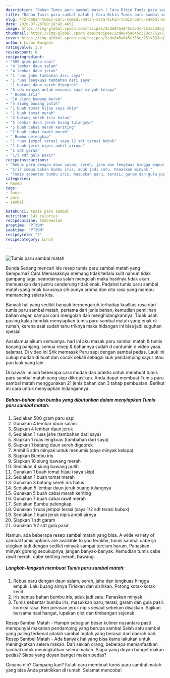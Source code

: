 ```yaml
---
description: "Bahan Tumis paru sambal matah | Cara Bikin Tumis paru sambal matah Yang Menggugah Selera"
title: "Bahan Tumis paru sambal matah | Cara Bikin Tumis paru sambal matah Yang Menggugah Selera"
slug: 472-bahan-tumis-paru-sambal-matah-cara-bikin-tumis-paru-sambal-matah-yang-menggugah-selera
date: 2020-07-20T08:28:43.465Z
image: https://img-global.cpcdn.com/recipes/2cde845a845c353c/751x532cq70/tumis-paru-sambal-matah-foto-resep-utama.jpg
thumbnail: https://img-global.cpcdn.com/recipes/2cde845a845c353c/751x532cq70/tumis-paru-sambal-matah-foto-resep-utama.jpg
cover: https://img-global.cpcdn.com/recipes/2cde845a845c353c/751x532cq70/tumis-paru-sambal-matah-foto-resep-utama.jpg
author: Lucas Burgess
ratingvalue: 3.6
reviewcount: 8
recipeingredient:
- "500 gram paru sapi"
- "4 lembar daun salam"
- "4 lembar daun jeruk"
- "1 ruas jahe tambahan dari saya"
- "1 ruas lengkuas tambahan dari saya"
- "1 batang daun sereh digeprek"
- "5 sdm minyak untuk menumis saya minyak kelapa"
- " Bumbu iris"
- "10 siung bawang merah"
- "4 siung bawang putih"
- "1 buah tomat hijau saya skip"
- "1 buah tomat merah"
- "3 batang sereh iris halus"
- "5 lembar daun jeruk buang tulangnya"
- "5 buah cabai merah keriting"
- "7 buah cabai rawit merah"
- " Bumbu pelengkap"
- "1 ruas jempol terasi saya 12 sdt terasi bubuk"
- "1 buah jeruk nipis ambil airnya"
- "1 sdt garam"
- "1/2 sdt gula pasir"
recipeinstructions:
- "Rebus paru dengan daun salam, sereh, jahe dan lengkuas hingga empuk. Lalu buang airnya Tiriskan dan sisihkan. Potong kotak-kotak kecil"
- "Iris semua bahan bumbu iris, aduk jadi satu. Panaskan minyak."
- "Tumis sebentar bumbu iris, masukkan paru, terasi, garam dan gula pasir. koreksi rasa. Beri perasan jeruk nipis sesaat sebelum disajikan. Sajikan bersama nasi hangat, lupakan diet dan timbangan sejenak."
categories:
- Resep
tags:
- tumis
- paru
- sambal

katakunci: tumis paru sambal 
nutrition: 141 calories
recipecuisine: Indonesian
preptime: "PT39M"
cooktime: "PT30M"
recipeyield: "2"
recipecategory: Lunch

---
```



![Tumis paru sambal matah](https://img-global.cpcdn.com/recipes/2cde845a845c353c/751x532cq70/tumis-paru-sambal-matah-foto-resep-utama.jpg)

Bunda Sedang mencari ide resep tumis paru sambal matah yang Sempurna? Cara Memasaknya memang tidak terlalu sulit namun tidak gampang juga. seandainya salah mengolah maka hasilnya tidak akan memuaskan dan justru cenderung tidak enak. Padahal tumis paru sambal matah yang enak harusnya sih punya aroma dan cita rasa yang mampu memancing selera kita.

Banyak hal yang sedikit banyak berpengaruh terhadap kualitas rasa dari tumis paru sambal matah, pertama dari jenis bahan, kemudian pemilihan bahan segar, sampai cara mengolah dan menghidangkannya. Tidak usah pusing kalau hendak menyiapkan tumis paru sambal matah yang enak di rumah, karena asal sudah tahu triknya maka hidangan ini bisa jadi suguhan spesial.

Assalamualaikum semuanya. hari ini aku masak paru sambal matah &amp; tumis kacang panjang. semua resep &amp; bahannya sudah d cantumin d video yaaa. selamat. Di video ini Srik memasak Paru sapi dengan sambal pedas. Lauk ini cukup mudah di buat dan cocok sekali sebagai lauk pendamping sayur atau pun lauk yang lain.


Di bawah ini ada beberapa cara mudah dan praktis untuk membuat tumis paru sambal matah yang siap dikreasikan. Anda dapat membuat Tumis paru sambal matah menggunakan 21 jenis bahan dan 3 tahap pembuatan. Berikut ini cara untuk menyiapkan hidangannya.

<!--inarticleads1-->

##### Bahan-bahan dan bumbu yang dibutuhkan dalam menyiapkan Tumis paru sambal matah:

1. Sediakan 500 gram paru sapi
1. Gunakan 4 lembar daun salam
1. Siapkan 4 lembar daun jeruk
1. Sediakan 1 ruas jahe (tambahan dari saya)
1. Siapkan 1 ruas lengkuas (tambahan dari saya)
1. Siapkan 1 batang daun sereh digeprek
1. Ambil 5 sdm minyak untuk menumis (saya minyak kelapa)
1. Siapkan  Bumbu iris
1. Siapkan 10 siung bawang merah
1. Sediakan 4 siung bawang putih
1. Gunakan 1 buah tomat hijau (saya skip)
1. Sediakan 1 buah tomat merah
1. Gunakan 3 batang sereh iris halus
1. Sediakan 5 lembar daun jeruk buang tulangnya
1. Gunakan 5 buah cabai merah keriting
1. Gunakan 7 buah cabai rawit merah
1. Sediakan  Bumbu pelengkap
1. Gunakan 1 ruas jempol terasi (saya 1/2 sdt terasi bubuk)
1. Sediakan 1 buah jeruk nipis ambil airnya
1. Siapkan 1 sdt garam
1. Gunakan 1/2 sdt gula pasir


Namun, ada beberapa resep sambal matah yang bisa. A wide variety of sambal tumis options are available to you terakhir, tumis sambal cabe ijo ulegkan tadi dengan sedikit minyak sampai tercium harum. Panaskan minyak goreng secukupnya, jangan banyak-banyak. Kemudian tumis cabe rawit merah, cabe keriting merah, bawang. 

<!--inarticleads2-->

##### Langkah-langkah membuat Tumis paru sambal matah:

1. Rebus paru dengan daun salam, sereh, jahe dan lengkuas hingga empuk. Lalu buang airnya Tiriskan dan sisihkan. Potong kotak-kotak kecil
1. Iris semua bahan bumbu iris, aduk jadi satu. Panaskan minyak.
1. Tumis sebentar bumbu iris, masukkan paru, terasi, garam dan gula pasir. koreksi rasa. Beri perasan jeruk nipis sesaat sebelum disajikan. Sajikan bersama nasi hangat, lupakan diet dan timbangan sejenak.


Resep Sambal Matah - Hampir sebagian besar kuliner nusantara pasti mempunyai makanan pendamping yang berupa sambal Salah satu sambal yang paling terkenal adalah sambal matah yang berasal dari daerah bali. Resep Sambel Matah - Ada banyak hal yang bisa kamu lakukan untuk meningkatkan selera makan. Dari sekian orang, beberapa memanfaatkan sambal untuk meningkatkan selera makan. Siapa yang doyan banget makan pedas? Siapa yang doyan banget makan pedas? 

Gimana nih? Gampang kan? Itulah cara membuat tumis paru sambal matah yang bisa Anda praktikkan di rumah. Selamat mencoba!
